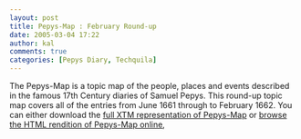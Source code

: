 ```yaml
---
layout: post
title: Pepys-Map : February Round-up
date: 2005-03-04 17:22
author: kal
comments: true
categories: [Pepys Diary, Techquila]
---
```

The Pepys-Map is a topic map of the people, places and events described in the famous 17th Century diaries of Samuel Pepys.
This round-up topic map covers all of the entries from June 1661 through to February 1662. You can either download the <a href="/pepysmap/pepys-diary.xtm.zip">full XTM representation of Pepys-Map</a> or <a href="/pepysmap/html/">browse the HTML rendition of Pepys-Map online</a>,

